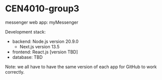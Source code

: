 # CEN4010-group3
messenger web app: myMessenger

Development stack: 
- backend: Node.js version 20.9.0
  - Next.js version 13.5
- frontend: React.js [version TBD]
- database: TBD

Note: we all have to have the same version of each app for GitHub to work correctly.
